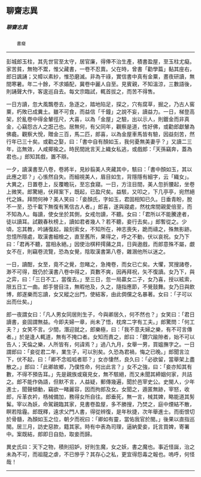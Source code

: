 

## 聊齋志異

##### 聊齋志異
　　`書癡`

* * *

彭城郎玉柱，其先世官至太守，居官廉，得俸不治生產，積書盈屋，至玉柱尤癡。家苦貧，無物不鬻，惟父藏書，一卷不忍賣。父在時，曾書「勸學篇」黏其座右，郎日諷誦；又幛以素紗，惟恐磨滅。非為干祿，實信書中真有金粟，晝夜研讀，無間寒暑。年二十餘，不求婚配，冀卷中麗人自至。見賓親，不知溫涼，三數語後，則誦聲大作，客逡巡自去。每文宗臨試，輒首拔之，而苦不得售。

一日方讀，忽大風飄卷去，急逐之，踏地陷足，探之，穴有腐草，掘之，乃古人窖粟，朽敗已成糞土。雖不可食，而益信「千鐘」之說不妄，讀益力。一日，梯登高架，於亂卷中得金輦徑尺，大喜，以為「金屋」之驗，出以示人，則鍍金而非真金，心竊怨古人之誑己也。居無何，有父同年，觀察是道，性好佛，或勸郎獻輦為佛龕。觀察大悅，贈金三百，馬二匹，郎喜，以為金屋車馬皆有驗，因益刻苦，然行年已三十矣。或勸之娶，曰：「書中自有顏如玉，我何憂無美妻乎？」又讀二三年，迄無效，人咸揶揄之。時民間訛言天上織女私逃，或戲郎：「天孫竊奔，蓋為君也。」郎知其戲，置不辯。

一夕，讀漢書至八卷，卷將半，見紗翦美人夾藏其中，駭曰：「書中顏如玉，其以此應之耶？」心悵然自失。而細視美人，眉目如生，背隱隱有細字，云「織女」。大異之，日置卷上，反覆瞻玩，至忘食寢。一日，方注目間，美人忽折腰起，坐卷上微笑。郎驚絕，伏拜案下，既起，已盈尺矣。益駭，又叩之，下几亭亭，宛然絕代之姝。拜問何神？美人笑曰：「妾顏氏，字如玉，君固相知已久。日垂青盼，脫不一至，恐千載下無復有篤信古人者。」郎喜，遂與寢處，然枕席間親愛倍至，而不知為人。每讀，使女坐於其側，女戒勿讀，不聽。女曰：「君所以不能騰達者，徒以讀耳。試觀春秋榜上，讀如君者幾人？若不聽，妾行去矣。」郎暫從之。少頃，忘其教，吟誦復起，踰刻索女，不知所在，神志喪失，跪而禱之，殊無影跡。忽憶所隱處，取漢書細檢之，直至舊所，果得之，呼之不動，伏以哀祝。女乃下曰：「君再不聽，當相永絕。」因使治棋秤摴蒱之具，日與遨戲，而郎意殊不屬，覷女不在，則竊卷流覽，恐為女覺，陰取漢書第八卷，雜溷他所以迷之。

一日，讀酣，女至，竟不之覺，忽睹之，急掩卷，而女已亡矣。大懼，冥搜諸卷，渺不可得，既仍於漢書八卷中得之，頁數不爽，因再拜祝，矢不復讀。女乃下，與之弈，曰：「三日不工，當復去。」至三日，忽一局贏女二子，女乃喜，授以絃索，限五日工一曲。郎手營目注，無暇他及，久之，隨指應節，不覺鼓舞。女乃日與飲博，郎遂樂而忘讀，女又縱之出門，使結客，由此倜儻之名暴著。女曰：「子可以出而仕矣。」

郎一夜謂女曰：「凡人男女同居則生子，今與卿居久，何不然也？」女笑曰：「君日讀書，妾固謂無益。今即夫婦一章，尚未了悟，枕席二字有工夫。」郎驚問：「何工夫？」女笑不言。少間，潛迎就之，郎樂極，曰：「我不意夫婦之樂，有不可言傳者。」於是逢人輒道，無有不掩口者。女知而責之，郎曰：「鑽穴踰隙者，始不可以告人；天倫之樂，人所皆有，何諱焉？」過八九月，女舉一男，買媼撫字之。一日謂郎曰：「妾從君二年，業生子，可以別矣。久恐為君禍，悔之已晚。」郎聞言泣下，伏不起，曰：「卿不念呱呱者耶？」女亦悽然，良久曰：「必欲留，當舉架上盡散之。」郎曰：「此卿故鄉，乃僕性命，何出此言？」女不之強，曰：「妾亦知其有數，不得不預告耳。」先是親族或窺見女，無不駭絕，而又未聞其締姻何家，共詰之。郎不能作偽語，但默不言，人益疑，郵傳幾遍，聞於邑宰史公。史閩人，少年進士，聞聲傾動，竊欲一睹麗容，因而拘郎及女。女聞之，遁匿無跡，宰怒，收郎，斥革衣衿，梏械備加，務得女所自往。郎垂死，無一言，械其婢，略能道其髣髴。宰以為妖，命駕親臨其家，見書卷盈屋，多不勝搜，乃焚之，庭中煙結不散，瞑若陰霾。郎既釋，遠求父門人書，得從辨復，是年秋捷，次年舉進士。而銜恨切於骨髓，為顏如玉之位，朝夕而祝曰：「卿如有靈，當佑我官於閩。」後果以直指巡閩。居三月，訪史惡款，籍其家。時有中表為司理，逼納愛妾，託言買婢，寄署中。案既結，郎即日自劾，取妾而歸。

異史氏曰：天下之物，積則招妒，好則生魔，女之妖，書之魔也。事近怪誕，治之未為不可，而祖龍之虐，不已慘乎？其存心之私，更宜得怨毒之報也。嗚呼，何怪哉！

* * *

